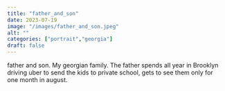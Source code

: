 ```yaml
---
title: "father_and_son"
date: 2023-07-19
image: "/images/father_and_son.jpeg"
alt: ""
categories: ["portrait","georgia"]
draft: false
---
```


father and son. My georgian family. The father spends all year in Brooklyn driving uber to send the kids to private school, gets to see them only for one month in august. 
